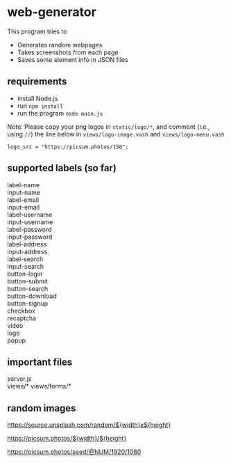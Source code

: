 
# web-generator

This program tries to

* Generates random webpages
* Takes screenshots from each page
* Saves some element info in JSON files

## requirements

* install Node.js
* run `npm install`
* run the program `node main.js`

Note: Please copy your png logos in `static/logo/*`, and comment (i.e., using `//`) the line below in `views/logo-image.vash` and `views/logo-menu.vash`

`logo_src = "https://picsum.photos/150";`

## supported labels (so far)

label-name\
input-name\
label-email\
input-email\
label-username\
input-username\
label-password\
input-password\
label-address\
input-address\
label-search\
input-search\
button-login\
button-submit\
button-search\
button-download\
button-signup\
checkbox\
recaptcha\
video\
logo\
popup

## important files

server.js\
views/*
views/forms/*

## random images

<https://source.unsplash.com/random/${width}x${height}>

<https://picsum.photos/${width}/${height}>

<https://picsum.photos/seed/@NUM/1920/1080>
